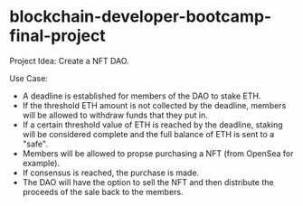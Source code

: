 # blockchain-developer-bootcamp-final-project

Project Idea: 
Create a NFT DAO.

Use Case:
- A deadline is established for members of the DAO to stake ETH.
- If the threshold ETH amount is not collected by the deadline, members will be allowed to withdraw funds that they put in.
- If a certain threshold value of ETH is reached by the deadline, staking will be considered complete and the full balance of ETH is sent to a "safe".
- Members will be allowed to propse purchasing a NFT (from OpenSea for example).
- If consensus is reached, the purchase is made.
- The DAO will have the option to sell the NFT and then distribute the proceeds of the sale back to the members.

